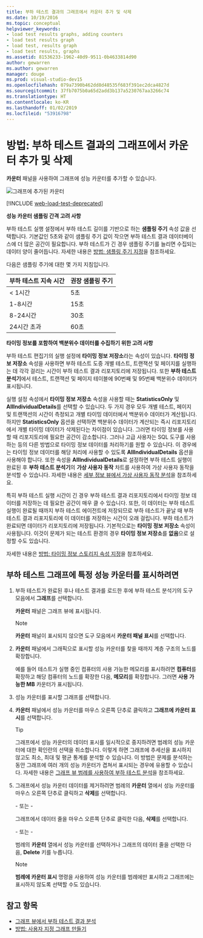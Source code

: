```yaml
---
title: 부하 테스트 결과의 그래프에서 카운터 추가 및 삭제
ms.date: 10/19/2016
ms.topic: conceptual
helpviewer_keywords:
- load test results graphs, adding counters
- load test results graph
- load test, results graph
- load test results, graphs
ms.assetid: 81536233-1962-40d9-9511-0b4633814d90
author: gewarren
ms.author: gewarren
manager: douge
ms.prod: visual-studio-dev15
ms.openlocfilehash: 079a7390b462dd8d48535f683f391ec2dca4827d
ms.sourcegitcommit: 37fb7075b0a65d2add3b137a5230767aa3266c74
ms.translationtype: HT
ms.contentlocale: ko-KR
ms.lasthandoff: 01/02/2019
ms.locfileid: "53916798"
---
```

# <a name="how-to-add-and-delete-counters-on-graphs-in-load-test-results"></a>방법: 부하 테스트 결과의 그래프에서 카운터 추가 및 삭제

**카운터** 패널을 사용하여 그래프에 성능 카운터를 추가할 수 있습니다.

![그래프에 추가된 카운터](../test/media/ltest_selectcounter.png)

[!INCLUDE [web-load-test-deprecated](includes/web-load-test-deprecated.md)]

**성능 카운터 샘플링 간격 고려 사항**

부하 테스트 실행 설정에서 부하 테스트 길이를 기반으로 하는 **샘플링 주기** 속성 값을 선택합니다. 기본값인 5초와 같이 샘플링 주기 값이 작으면 부하 테스트 결과 데이터베이스에 더 많은 공간이 필요합니다. 부하 테스트가 긴 경우 샘플링 주기를 늘리면 수집되는 데이터 양이 줄어듭니다. 자세한 내용은 [방법: 샘플링 주기 지정](../test/how-to-specify-the-sample-rate-for-a-load-test.md)을 참조하세요.

다음은 샘플링 주기에 대한 몇 가지 지침입니다.

|부하 테스트 지속 시간|권장 샘플링 주기|
|-|-----------------------------|
|\< 1시간|5초|
|1-8시간|15초|
|8-24시간|30초|
|24시간 초과|60초|

**타이밍 정보를 포함하여 백분위수 데이터를 수집하기 위한 고려 사항**

부하 테스트 편집기의 실행 설정에 **타이밍 정보 저장소**라는 속성이 있습니다. **타이밍 정보 저장소** 속성을 사용하면 부하 테스트 도중 개별 테스트, 트랜잭션 및 페이지를 실행하는 데 각각 걸리는 시간이 부하 테스트 결과 리포지토리에 저장됩니다. 또한 **부하 테스트 분석기**에서 테스트, 트랜잭션 및 페이지 테이블에 90번째 및 95번째 백분위수 데이터가 표시됩니다.

실행 설정 속성에서 **타이밍 정보 저장소** 속성을 사용할 때는 **StatisticsOnly** 및 **AllIndividualDetails**를 선택할 수 있습니다. 두 가지 경우 모두 개별 테스트, 페이지 및 트랜잭션의 시간이 측정되고 개별 타이밍 데이터에서 백분위수 데이터가 계산됩니다. 하지만 **StatisticsOnly** 옵션을 선택하면 백분위수 데이터가 계산되는 즉시 리포지토리에서 개별 타이밍 데이터가 삭제된다는 차이점이 있습니다. 그러면 타이밍 정보를 사용할 때 리포지토리에 필요한 공간이 감소합니다. 그러나 고급 사용자는 SQL 도구를 사용하는 등의 다른 방법으로 타이밍 정보 데이터를 처리하기를 원할 수 있습니다. 이 경우에는 타이밍 정보 데이터를 해당 처리에 사용할 수 있도록 **AllIndividualDetails** 옵션을 사용해야 합니다. 또한 속성을 **AllIndividualDetails**로 설정하면 부하 테스트 실행이 완료된 후 **부하 테스트 분석기**의 **가상 사용자 동작** 차트를 사용하여 가상 사용자 동작을 분석할 수 있습니다. 자세한 내용은 [세부 정보 뷰에서 가상 사용자 동작 분석](../test/analyze-load-test-virtual-user-activity-in-the-details-view.md)을 참조하세요.

특히 부하 테스트 실행 시간이 긴 경우 부하 테스트 결과 리포지토리에서 타이밍 정보 데이터를 저장하는 데 필요한 공간이 매우 클 수 있습니다. 또한, 이 데이터는 부하 테스트 실행이 완료될 때까지 부하 테스트 에이전트에 저장되므로 부하 테스트가 끝날 때 부하 테스트 결과 리포지토리에 이 데이터를 저장하는 시간이 오래 걸립니다. 부하 테스트가 완료되면 데이터가 리포지토리에 저장됩니다. 기본적으로는 **타이밍 정보 저장소** 속성이 사용됩니다. 이것이 문제가 되는 테스트 환경의 경우 **타이밍 정보 저장소**를 **없음**으로 설정할 수도 있습니다.

자세한 내용은 [방법: 타이밍 정보 스토리지 속성 지정](../test/how-to-specify-the-timing-details-storage-property-for-a-load-test.md)을 참조하세요.

## <a name="to-display-a-particular-performance-counter-on-a-load-test-graph"></a>부하 테스트 그래프에 특정 성능 카운터를 표시하려면

1.  부하 테스트가 완료된 후나 테스트 결과를 로드한 후에 부하 테스트 분석기의 도구 모음에서 **그래프**를 선택합니다.

     **카운터** 패널은 그래프 뷰에 표시됩니다.

    > [!NOTE]
    > **카운터** 패널이 표시되지 않으면 도구 모음에서 **카운터 패널 표시**를 선택합니다.

2.  **카운터** 패널에서 그래픽으로 표시할 성능 카운터를 찾을 때까지 계층 구조의 노드를 확장합니다.

     예를 들어 테스트가 실행 중인 컴퓨터의 사용 가능한 메모리를 표시하려면 **컴퓨터**를 확장하고 해당 컴퓨터의 노드를 확장한 다음, **메모리**를 확장합니다. 그러면 **사용 가능한 MB** 카운터가 표시됩니다.

3.  성능 카운터를 표시할 그래프를 선택합니다.

4.  **카운터** 패널에서 성능 카운터를 마우스 오른쪽 단추로 클릭하고 **그래프에 카운터 표시**를 선택합니다.

    > [!TIP]
    > 그래프에서 성능 카운터의 데이터 표시를 일시적으로 중지하려면 범례의 성능 카운터에 대한 확인란의 선택을 취소합니다. 이렇게 하면 그래프에 추세선을 표시하지 않고도 최소, 최대 및 평균 통계를 분석할 수 있습니다. 이 방법은 문제를 분석하는 동안 그래프에 여러 개의 성능 카운터가 겹쳐서 표시되는 경우에 유용할 수 있습니다. 자세한 내용은 [그래프 뷰 범례를 사용하여 부하 테스트 분석](../test/use-the-graphs-view-legend-to-analyze-load-tests.md)을 참조하세요.

5.  그래프에서 성능 카운터 데이터를 제거하려면 범례의 **카운터** 열에서 성능 카운터를 마우스 오른쪽 단추로 클릭하고 **삭제**를 선택합니다.

     \- 또는 -

     그래프에서 데이터 줄을 마우스 오른쪽 단추로 클릭한 다음, **삭제**를 선택합니다.

     \- 또는 -

     범례의 **카운터** 열에서 성능 카운터를 선택하거나 그래프의 데이터 줄을 선택한 다음, **Delete** 키를 누릅니다.

    > [!NOTE]
    > **범례에 카운터 표시** 명령을 사용하여 성능 카운터를 범례에만 표시하고 그래프에는 표시하지 않도록 선택할 수도 있습니다.

## <a name="see-also"></a>참고 항목

- [그래프 뷰에서 부하 테스트 결과 분석](../test/analyze-load-test-results-in-the-graphs-view.md)
- [방법: 사용자 지정 그래프 만들기](../test/how-to-create-custom-graphs-in-load-test-results.md)